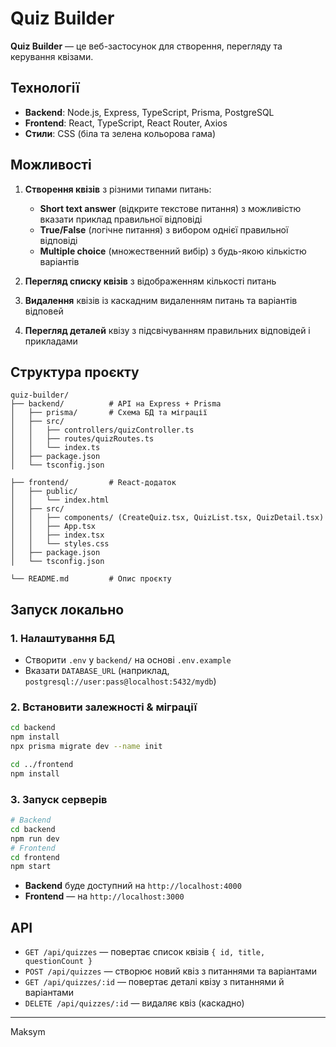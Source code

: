 # Quiz Builder

**Quiz Builder** — це веб-застосунок для створення, перегляду та керування квізами.

## Технології

* **Backend**: Node.js, Express, TypeScript, Prisma, PostgreSQL
* **Frontend**: React, TypeScript, React Router, Axios
* **Стили**: CSS (біла та зелена кольорова гама)

## Можливості

1. **Створення квізів** з різними типами питань:

   * **Short text answer** (відкрите текстове питання) з можливістю вказати приклад правильної відповіді
   * **True/False** (логічне питання) з вибором однієї правильної відповіді
   * **Multiple choice** (множественний вибір) з будь-якою кількістю варіантів
2. **Перегляд списку квізів** з відображенням кількості питань
3. **Видалення** квізів із каскадним видаленням питань та варіантів відповей
4. **Перегляд деталей** квізу з підсвічуванням правильних відповідей і прикладами

## Структура проєкту

```
quiz-builder/
├── backend/          # API на Express + Prisma
│   ├── prisma/       # Схема БД та міграції
│   ├── src/
│   │   ├── controllers/quizController.ts
│   │   ├── routes/quizRoutes.ts
│   │   └── index.ts
│   ├── package.json
│   └── tsconfig.json

├── frontend/         # React-додаток
│   ├── public/
│   │   └── index.html
│   ├── src/
│   │   ├── components/ (CreateQuiz.tsx, QuizList.tsx, QuizDetail.tsx)
│   │   ├── App.tsx
│   │   ├── index.tsx
│   │   └── styles.css
│   ├── package.json
│   └── tsconfig.json

└── README.md         # Опис проєкту
```

## Запуск локально

### 1. Налаштування БД

* Створити `.env` у `backend/` на основі `.env.example`
* Вказати `DATABASE_URL` (наприклад, `postgresql://user:pass@localhost:5432/mydb`)

### 2. Встановити залежності & міграції

```bash
cd backend
npm install
npx prisma migrate dev --name init

cd ../frontend
npm install
```

### 3. Запуск серверів

```bash
# Backend
cd backend
npm run dev
# Frontend
cd frontend
npm start
```

* **Backend** буде доступний на `http://localhost:4000`
* **Frontend** — на `http://localhost:3000`

## API

* `GET /api/quizzes` — повертає список квізів `{ id, title, questionCount }`
* `POST /api/quizzes` — створює новий квіз з питаннями та варіантами
* `GET /api/quizzes/:id` — повертає деталі квізу з питаннями й варіантами
* `DELETE /api/quizzes/:id` — видаляє квіз (каскадно)

---

Maksym 
